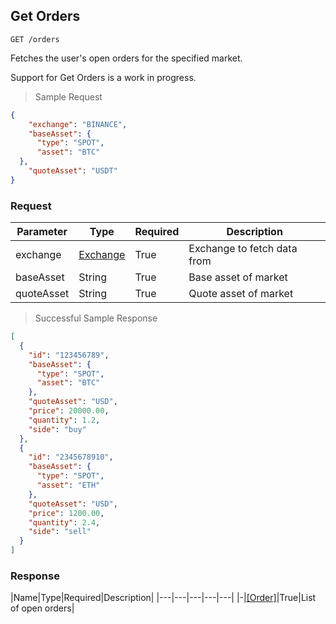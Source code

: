 ## Get Orders

`GET /orders`

Fetches the user's open orders for the specified market.

<aside class="warning">
Support for Get Orders is a work in progress.
</aside>

> Sample Request

```json
{
	"exchange": "BINANCE",
	"baseAsset": {
      "type": "SPOT",
      "asset": "BTC"
  },
	"quoteAsset": "USDT"
}
```

### Request

|Parameter|Type|Required|Description|
|---|---|---|---|
|exchange|[Exchange](#exchange)|True|Exchange to fetch data from|
|baseAsset|String|True|Base asset of market|
|quoteAsset|String|True|Quote asset of market|

> Successful Sample Response

```json
[
  {
    "id": "123456789",
    "baseAsset": {
      "type": "SPOT",
      "asset": "BTC"
    }, 
    "quoteAsset": "USD",
    "price": 20000.00,
    "quantity": 1.2,
    "side": "buy"
  },
  {
    "id": "2345678910",
    "baseAsset": {
      "type": "SPOT",
      "asset": "ETH"
    }, 
    "quoteAsset": "USD",
    "price": 1200.00,
    "quantity": 2.4,
    "side": "sell"
  }
]
```

### Response

|Name|Type|Required|Description|
|---|---|---|---|---|
|-|[[Order]](#order)|True|List of open orders|
